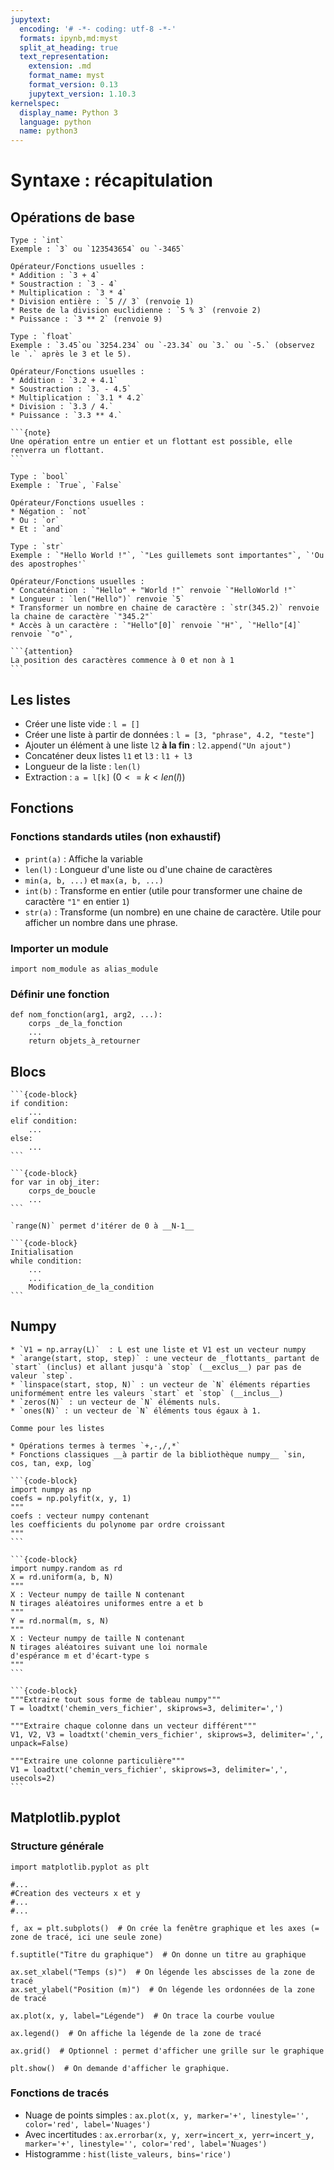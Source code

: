 ```yaml
---
jupytext:
  encoding: '# -*- coding: utf-8 -*-'
  formats: ipynb,md:myst
  split_at_heading: true
  text_representation:
    extension: .md
    format_name: myst
    format_version: 0.13
    jupytext_version: 1.10.3
kernelspec:
  display_name: Python 3
  language: python
  name: python3
---
```


# Syntaxe : récapitulation

## Opérations de base
```{tabbed} Les entiers
Type : `int`
Exemple : `3` ou `123543654` ou `-3465`

Opérateur/Fonctions usuelles :
* Addition : `3 + 4`
* Soustraction : `3 - 4`
* Multiplication : `3 * 4`
* Division entière : `5 // 3` (renvoie 1)
* Reste de la division euclidienne : `5 % 3` (renvoie 2)
* Puissance : `3 ** 2` (renvoie 9)
```

````{tabbed} Les flottants (nombres réels)
Type : `float`
Exemple : `3.45`ou `3254.234` ou `-23.34` ou `3.` ou `-5.` (observez le `.` après le 3 et le 5).

Opérateur/Fonctions usuelles :
* Addition : `3.2 + 4.1`
* Soustraction : `3. - 4.5`
* Multiplication : `3.1 * 4.2`
* Division : `3.3 / 4.`
* Puissance : `3.3 ** 4.`

```{note}
Une opération entre un entier et un flottant est possible, elle renverra un flottant.
```
````


```{tabbed} Les booléens (Vrai ou Faux)
Type : `bool`
Exemple : `True`, `False`

Opérateur/Fonctions usuelles :
* Négation : `not`
* Ou : `or`
* Et : `and`
```

````{tabbed} Les chaines de caractères
Type : `str`
Exemple : `"Hello World !"`, `"Les guillemets sont importantes"`, `'Ou des apostrophes'`

Opérateur/Fonctions usuelles :
* Concaténation : `"Hello" + "World !"` renvoie `"HelloWorld !"`
* Longueur : `len("Hello")` renvoie `5`
* Transformer un nombre en chaine de caractère : `str(345.2)` renvoie la chaine de caractère `"345.2"`
* Accès à un caractère : `"Hello"[0]` renvoie `"H"`, `"Hello"[4]` renvoie `"o"`,

```{attention}
La position des caractères commence à 0 et non à 1
```

````

## Les listes
* Créer une liste vide : `l = []`
* Créer une liste à partir de données : `l = [3, "phrase", 4.2, "teste"]`
* Ajouter un élément à une liste `l2` __à la fin__ : `l2.append("Un ajout")`
* Concaténer deux listes `l1` et `l3` : `l1 + l3`
* Longueur de la liste : `len(l)`
* Extraction : `a = l[k]` ($0 <= k < len(l)$)

## Fonctions
### Fonctions standards utiles (non exhaustif)
* `print(a)` : Affiche la variable
* `len(l)` : Longueur d'une liste ou d'une chaine de caractères
* `min(a, b, ...)` et `max(a, b, ...)`
* `int(b)` : Transforme en entier (utile pour transformer une chaine de caractère `"1"` en entier `1`)
* `str(a)` : Transforme (un nombre) en une chaine de caractère. Utile pour afficher un nombre dans une phrase.

### Importer un module

```{code-block}
import nom_module as alias_module
```

### Définir une fonction
```{code-block}
def nom_fonction(arg1, arg2, ...):
	corps _de_la_fonction
	...
	return objets_à_retourner
```

## Blocs
````{tabbed} Condition
```{code-block}
if condition:
	...
elif condition:
	...
else:
	...
```
````
````{tabbed} Boucle for
```{code-block}
for var in obj_iter:
	corps_de_boucle
	...
```

`range(N)` permet d'itérer de 0 à __N-1__
````
````{tabbed} Boucle while
```{code-block}
Initialisation
while condition:
	...
	...
	Modification_de_la_condition
```
````

## Numpy
````{tabbed} Création
* `V1 = np.array(L)`  : L est une liste et V1 est un vecteur numpy
* `arange(start, stop, step)` : une vecteur de _flottants_ partant de `start` (inclus) et allant jusqu'à `stop` (__exclus__) par pas de valeur `step`.
* `linspace(start, stop, N)` : un vecteur de `N` éléments réparties uniformément entre les valeurs `start` et `stop` (__inclus__)
* `zeros(N)` : un vecteur de `N` éléments nuls.  
* `ones(N)` : un vecteur de `N` éléments tous égaux à 1.
````

````{tabbed} Extraction
Comme pour les listes
````

````{tabbed} Opérations
* Opérations termes à termes `+,-,/,*`
* Fonctions classiques __à partir de la bibliothèque numpy__ `sin, cos, tan, exp, log`
````

````{tabbed} Régression linéaire
```{code-block}
import numpy as np
coefs = np.polyfit(x, y, 1) 
""" 
coefs : vecteur numpy contenant
les coefficients du polynome par ordre croissant
"""
```
````

````{tabbed} Numpy.random
```{code-block}
import numpy.random as rd
X = rd.uniform(a, b, N)
"""
X : Vecteur numpy de taille N contenant
N tirages aléatoires uniformes entre a et b
"""
Y = rd.normal(m, s, N)
"""
X : Vecteur numpy de taille N contenant
N tirages aléatoires suivant une loi normale
d'espérance m et d'écart-type s
"""
```
````

````{tabbed} Importer depuis un fichier
```{code-block}
"""Extraire tout sous forme de tableau numpy"""
T = loadtxt('chemin_vers_fichier', skiprows=3, delimiter=',')

"""Extraire chaque colonne dans un vecteur différent"""
V1, V2, V3 = loadtxt('chemin_vers_fichier', skiprows=3, delimiter=',', unpack=False)

"""Extraire une colonne particulière"""
V1 = loadtxt('chemin_vers_fichier', skiprows=3, delimiter=',', usecols=2)
```
````

## Matplotlib.pyplot
### Structure générale
```{code-block}
import matplotlib.pyplot as plt

#...
#Creation des vecteurs x et y
#...
#...

f, ax = plt.subplots()  # On crée la fenêtre graphique et les axes (= zone de tracé, ici une seule zone)

f.suptitle("Titre du graphique")  # On donne un titre au graphique

ax.set_xlabel("Temps (s)")  # On légende les abscisses de la zone de tracé
ax.set_ylabel("Position (m)")  # On légende les ordonnées de la zone de tracé

ax.plot(x, y, label="Légende")  # On trace la courbe voulue

ax.legend()  # On affiche la légende de la zone de tracé

ax.grid()  # Optionnel : permet d'afficher une grille sur le graphique

plt.show()  # On demande d'afficher le graphique.
```

### Fonctions de tracés
* Nuage de points simples : `ax.plot(x, y, marker='+', linestyle='', color='red', label='Nuages')`
* Avec incertitudes : `ax.errorbar(x, y, xerr=incert_x, yerr=incert_y, marker='+', linestyle='', color='red', label='Nuages')`
* Histogramme : `hist(liste_valeurs, bins='rice')`

